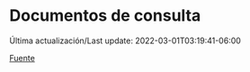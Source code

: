 # Documentos de consulta

Última actualización/Last update: 2022-03-01T03:19:41-06:00

 [Fuente](https://coronavirus.gob.mx/documentos-de-consulta/)
